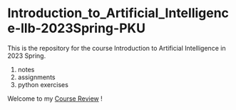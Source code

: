 # Introduction_to_Artificial_Intelligence-llb-2023Spring-PKU

This is the repository for the course Introduction to Artificial Intelligence in 2023 Spring.

1. notes
2. assignments
3. python exercises

Welcome to my [Course Review](https://www.lyt0112.com/blog/course_review-zh) !
